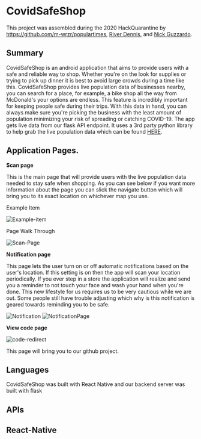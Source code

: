 # CovidSafeShop

This project was assembled during the 2020 HackQuarantine by https://github.com/m-wrzr/populartimes, [River Dennis](https://github.com/scifipanda), and [Nick Guzzardo](https://github.com/NickGuz).

## Summary

CovidSafeShop is an android application that aims to provide users with a safe and reliable way to shop. Whether you're on the look for supplies or trying to pick up dinner it is best to avoid large crowds during a time like this. CovidSafeShop provides live population data of businesses nearby, you can search for a place, for example, a bike shop all the way from McDonald's your options are endless.
This feature is incredibly important for keeping people safe during their trips. With this data in hand, you can always make sure you're picking the business with the least amount of population minimizing your risk of spreading or catching COVID-19.
The app gets live data from our flask API endpoint. It uses a 3rd party python library to help grab the live population data which can be found [HERE](https://github.com/m-wrzr/populartimes).

## Application Pages.

**Scan page**

This is the main page that will provide users with the live population data needed to stay safe when shopping. As you can see below if you want more information about the page you can slick the navigate button which will bring you to its exact location on whichever map you use.

Example Item

![Example-item](assets/ExampleResult.JPG)

Page Walk Through

![Scan-Page](assets/ScanPage.gif)

**Notification page**

This page lets the user turn on or off automatic notifications based on the user's location. If this setting is on then the app will scan your location periodically. If you ever step in a store the application will realize and send you a reminder to not touch your face and wash your hand when you're done. This new lifestyle for us requires us to be very cautious while we are out. Some people still have trouble adjusting which why is this notification is geared towards reminding you to be safe.

![Notification](assets/Notification.JPG)
![NotificationPage](assets/NotificationPage.JPG)

**View code page**

![code-redirect](assets/CodePage.JPG)

This page will bring you to our github project.

## Languages

CovidSafeShop was built with React Native and our backend server was built with flask

## APIs

## React-Native
